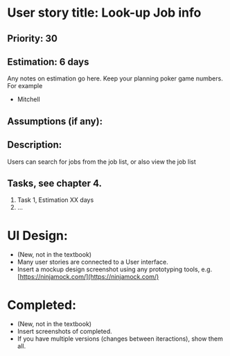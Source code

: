 # User story title: Look-up Job info

## Priority: 30

## Estimation: 6 days
Any notes on estimation go here. Keep your planning poker game numbers. For example
* Mitchell

## Assumptions (if any):

## Description:
Users can search for jobs from the job list, or also view the job list

## Tasks, see chapter 4.

1. Task 1, Estimation XX days
2. ...


# UI Design:
* (New, not in the textbook) 
* Many user stories are connected to a User interface.
* Insert a mockup design screenshot using any prototyping tools, e.g. [https://ninjamock.com/](https://ninjamock.com/)

# Completed:
* (New, not in the textbook) 
* Insert screenshots of completed. 
* If you have multiple versions (changes between iteractions), show them all.

